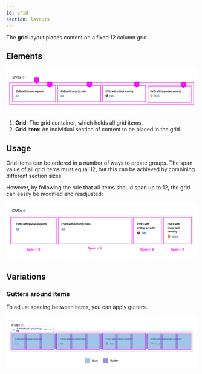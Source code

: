```yaml
---
id: Grid
section: layouts
---
```

The **grid** layout places content on a fixed 12 column grid.

## Elements

![Example of grid layout.](./img/grid-example.png)
1. **Grid**: The grid container, which holds all grid items.
1. **Grid item**: An individual section of content to be placed in the grid.

## Usage

Grid items can be ordered in a number of ways to create groups. The span value of all grid items must equal 12, but this can be achieved by combining different section sizes.

However, by following the rule that all items should span up to 12, the grid can easily be modified and readjusted:

![Example of grid layout with adjusted span.](./img/adjusted-grid-span.png)

## Variations

### Gutters around items

To adjust spacing between items, you can apply gutters.

![Example of grid layout with gutters](./img/grid-gutters.png)

